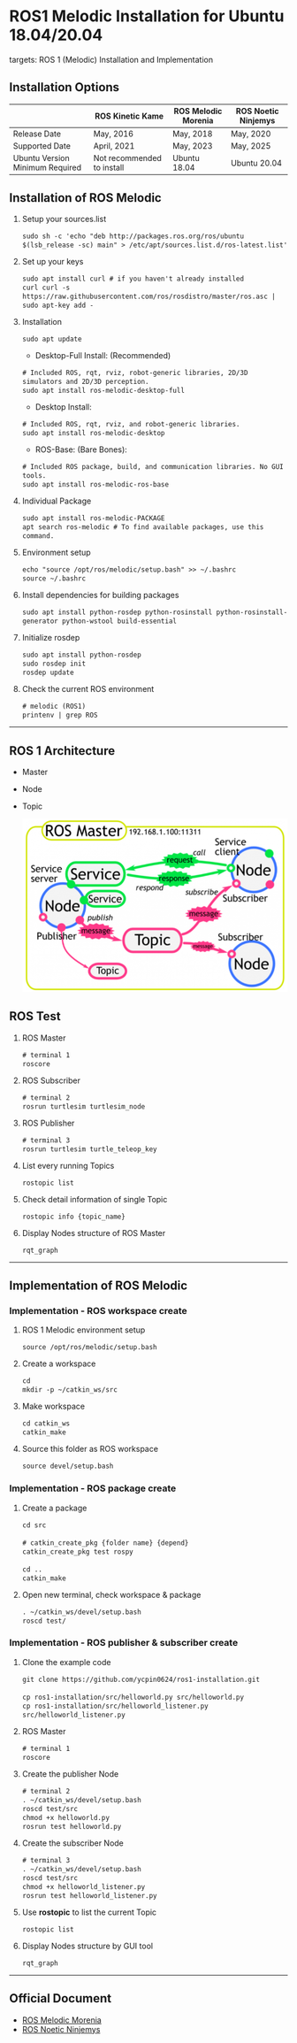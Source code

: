 # ROS1 Melodic Installation for Ubuntu 18.04/20.04

targets: ROS 1 (Melodic) Installation and Implementation

Installation Options
---

| | ROS Kinetic Kame | ROS Melodic Morenia | ROS Noetic Ninjemys |
| ---- | ---- | ---- | ---- |
| Release Date | May, 2016 | May, 2018 | May, 2020 |
| Supported Date | April, 2021 | May, 2023 | May, 2025 |
| Ubuntu Version Minimum Required | Not recommended to install | Ubuntu 18.04 | Ubuntu 20.04 |


Installation of ROS Melodic
---

1. Setup your sources.list

    ```bash=
    sudo sh -c 'echo "deb http://packages.ros.org/ros/ubuntu $(lsb_release -sc) main" > /etc/apt/sources.list.d/ros-latest.list'
    ```

2. Set up your keys

    ```bash=
    sudo apt install curl # if you haven't already installed 
    curl curl -s https://raw.githubusercontent.com/ros/rosdistro/master/ros.asc | sudo apt-key add -
    ```

3. Installation

    ```bash=
    sudo apt update
    ```

    - Desktop-Full Install: (Recommended)

    ```bash=
    # Included ROS, rqt, rviz, robot-generic libraries, 2D/3D simulators and 2D/3D perception.
    sudo apt install ros-melodic-desktop-full
    ```

    - Desktop Install:

    ```bash=
    # Included ROS, rqt, rviz, and robot-generic libraries.
    sudo apt install ros-melodic-desktop
    ```

    - ROS-Base: (Bare Bones):

    ```bash=
    # Included ROS package, build, and communication libraries. No GUI tools.
    sudo apt install ros-melodic-ros-base
    ```

4. Individual Package

    ```bash=
    sudo apt install ros-melodic-PACKAGE
    apt search ros-melodic # To find available packages, use this command.
    ```

5. Environment setup

    ```bash=
    echo "source /opt/ros/melodic/setup.bash" >> ~/.bashrc
    source ~/.bashrc
    ```

6. Install dependencies for building packages

    ```bash=
    sudo apt install python-rosdep python-rosinstall python-rosinstall-generator python-wstool build-essential
    ```

7. Initialize rosdep

    ```bash=
    sudo apt install python-rosdep
    sudo rosdep init
    rosdep update
    ```

8. Check the current ROS environment

    ```bash=
    # melodic (ROS1)
    printenv | grep ROS
    ```

---

ROS 1 Architecture
---

- Master
- Node
- Topic

    ![](ROS_structure.png)

ROS Test
---

1. ROS Master

    ```bash=
    # terminal 1
    roscore 
    ```

2. ROS Subscriber

    ```bash=
    # terminal 2
    rosrun turtlesim turtlesim_node 
    ```

3. ROS Publisher

    ```bash=
    # terminal 3
    rosrun turtlesim turtle_teleop_key 
    ```

4. List every running Topics

    ```bash=
    rostopic list
    ```

5. Check detail information of single Topic

    ```bash=
    rostopic info {topic_name}
    ```

6. Display Nodes structure of ROS Master 

    ```bash=
    rqt_graph
    ```

---

Implementation of ROS Melodic
---

### Implementation - ROS workspace create

1. ROS 1 Melodic environment setup

    ```bash=
    source /opt/ros/melodic/setup.bash
    ```

2. Create a workspace

    ```bash=
    cd
    mkdir -p ~/catkin_ws/src
    ```

3. Make workspace

    ```bash=
    cd catkin_ws
    catkin_make
    ```

4. Source this folder as ROS workspace

    ```bash=
    source devel/setup.bash
    ```

### Implementation - ROS package create

1. Create a package

    ```bash=
    cd src

    # catkin_create_pkg {folder name} {depend}
    catkin_create_pkg test rospy

    cd ..
    catkin_make
    ```

2. Open new terminal, check workspace & package

    ```bash=
    . ~/catkin_ws/devel/setup.bash
    roscd test/
    ```

### Implementation - ROS publisher & subscriber create

1. Clone the example code

    ```bash=
    git clone https://github.com/ycpin0624/ros1-installation.git

    cp ros1-installation/src/helloworld.py src/helloworld.py
    cp ros1-installation/src/helloworld_listener.py src/helloworld_listener.py
    ```

2. ROS Master

    ```bash=
    # terminal 1
    roscore 
    ```

3. Create the publisher Node

    ```bash=
    # terminal 2
    . ~/catkin_ws/devel/setup.bash
    roscd test/src
    chmod +x helloworld.py
    rosrun test helloworld.py
    ```

4. Create the subscriber Node

    ```bash=
    # terminal 3
    . ~/catkin_ws/devel/setup.bash
    roscd test/src
    chmod +x helloworld_listener.py
    rosrun test helloworld_listener.py
    ```

5. Use **rostopic** to list the current Topic

    ```bash=
    rostopic list
    ```

6. Display Nodes structure by GUI tool

    ```bash=
    rqt_graph
    ```

---

Official Document
---

- [ROS Melodic Morenia](http://wiki.ros.org/melodic)
- [ROS Noetic Ninjemys](http://wiki.ros.org/noetic)